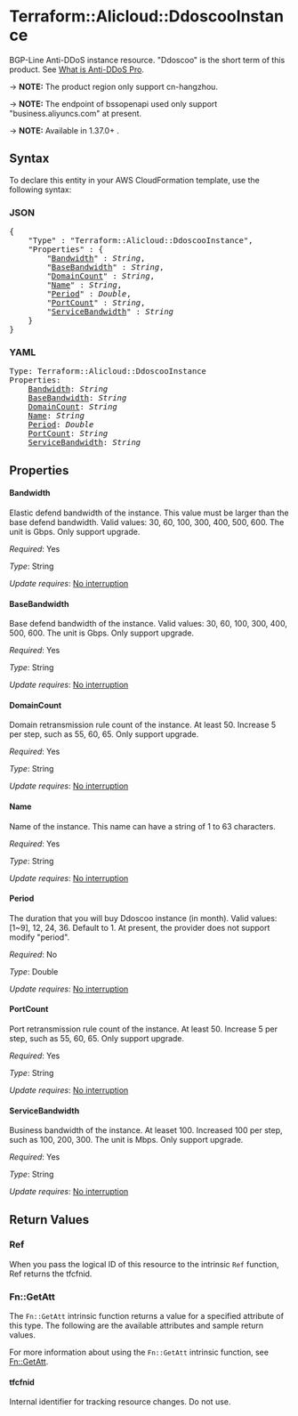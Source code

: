 # Terraform::Alicloud::DdoscooInstance

BGP-Line Anti-DDoS instance resource. "Ddoscoo" is the short term of this product. See [What is Anti-DDoS Pro](https://www.alibabacloud.com/help/doc-detail/69319.htm).

-> **NOTE:** The product region only support cn-hangzhou.

-> **NOTE:** The endpoint of bssopenapi used only support "business.aliyuncs.com" at present.

-> **NOTE:** Available in 1.37.0+ .

## Syntax

To declare this entity in your AWS CloudFormation template, use the following syntax:

### JSON

<pre>
{
    "Type" : "Terraform::Alicloud::DdoscooInstance",
    "Properties" : {
        "<a href="#bandwidth" title="Bandwidth">Bandwidth</a>" : <i>String</i>,
        "<a href="#basebandwidth" title="BaseBandwidth">BaseBandwidth</a>" : <i>String</i>,
        "<a href="#domaincount" title="DomainCount">DomainCount</a>" : <i>String</i>,
        "<a href="#name" title="Name">Name</a>" : <i>String</i>,
        "<a href="#period" title="Period">Period</a>" : <i>Double</i>,
        "<a href="#portcount" title="PortCount">PortCount</a>" : <i>String</i>,
        "<a href="#servicebandwidth" title="ServiceBandwidth">ServiceBandwidth</a>" : <i>String</i>
    }
}
</pre>

### YAML

<pre>
Type: Terraform::Alicloud::DdoscooInstance
Properties:
    <a href="#bandwidth" title="Bandwidth">Bandwidth</a>: <i>String</i>
    <a href="#basebandwidth" title="BaseBandwidth">BaseBandwidth</a>: <i>String</i>
    <a href="#domaincount" title="DomainCount">DomainCount</a>: <i>String</i>
    <a href="#name" title="Name">Name</a>: <i>String</i>
    <a href="#period" title="Period">Period</a>: <i>Double</i>
    <a href="#portcount" title="PortCount">PortCount</a>: <i>String</i>
    <a href="#servicebandwidth" title="ServiceBandwidth">ServiceBandwidth</a>: <i>String</i>
</pre>

## Properties

#### Bandwidth

Elastic defend bandwidth of the instance. This value must be larger than the base defend bandwidth. Valid values: 30, 60, 100, 300, 400, 500, 600. The unit is Gbps. Only support upgrade.

_Required_: Yes

_Type_: String

_Update requires_: [No interruption](https://docs.aws.amazon.com/AWSCloudFormation/latest/UserGuide/using-cfn-updating-stacks-update-behaviors.html#update-no-interrupt)

#### BaseBandwidth

Base defend bandwidth of the instance. Valid values: 30, 60, 100, 300, 400, 500, 600. The unit is Gbps. Only support upgrade.

_Required_: Yes

_Type_: String

_Update requires_: [No interruption](https://docs.aws.amazon.com/AWSCloudFormation/latest/UserGuide/using-cfn-updating-stacks-update-behaviors.html#update-no-interrupt)

#### DomainCount

Domain retransmission rule count of the instance. At least 50. Increase 5 per step, such as 55, 60, 65. Only support upgrade.

_Required_: Yes

_Type_: String

_Update requires_: [No interruption](https://docs.aws.amazon.com/AWSCloudFormation/latest/UserGuide/using-cfn-updating-stacks-update-behaviors.html#update-no-interrupt)

#### Name

Name of the instance. This name can have a string of 1 to 63 characters.

_Required_: Yes

_Type_: String

_Update requires_: [No interruption](https://docs.aws.amazon.com/AWSCloudFormation/latest/UserGuide/using-cfn-updating-stacks-update-behaviors.html#update-no-interrupt)

#### Period

The duration that you will buy Ddoscoo instance (in month). Valid values: [1~9], 12, 24, 36. Default to 1. At present, the provider does not support modify "period".

_Required_: No

_Type_: Double

_Update requires_: [No interruption](https://docs.aws.amazon.com/AWSCloudFormation/latest/UserGuide/using-cfn-updating-stacks-update-behaviors.html#update-no-interrupt)

#### PortCount

Port retransmission rule count of the instance. At least 50. Increase 5 per step, such as 55, 60, 65. Only support upgrade.

_Required_: Yes

_Type_: String

_Update requires_: [No interruption](https://docs.aws.amazon.com/AWSCloudFormation/latest/UserGuide/using-cfn-updating-stacks-update-behaviors.html#update-no-interrupt)

#### ServiceBandwidth

Business bandwidth of the instance. At leaset 100. Increased 100 per step, such as 100, 200, 300. The unit is Mbps. Only support upgrade.

_Required_: Yes

_Type_: String

_Update requires_: [No interruption](https://docs.aws.amazon.com/AWSCloudFormation/latest/UserGuide/using-cfn-updating-stacks-update-behaviors.html#update-no-interrupt)

## Return Values

### Ref

When you pass the logical ID of this resource to the intrinsic `Ref` function, Ref returns the tfcfnid.

### Fn::GetAtt

The `Fn::GetAtt` intrinsic function returns a value for a specified attribute of this type. The following are the available attributes and sample return values.

For more information about using the `Fn::GetAtt` intrinsic function, see [Fn::GetAtt](https://docs.aws.amazon.com/AWSCloudFormation/latest/UserGuide/intrinsic-function-reference-getatt.html).

#### tfcfnid

Internal identifier for tracking resource changes. Do not use.

